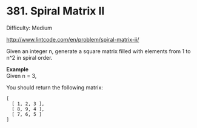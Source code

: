 # 381. Spiral Matrix II

Difficulty: Medium

http://www.lintcode.com/en/problem/spiral-matrix-ii/

Given an integer n, generate a square matrix filled with elements from 1 to n^2 in spiral order.

**Example**  
Given n = 3,

You should return the following matrix:
```
[
  [ 1, 2, 3 ],
  [ 8, 9, 4 ],
  [ 7, 6, 5 ]
]
```
